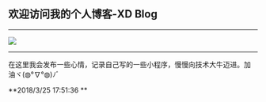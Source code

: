 ## 欢迎访问我的个人博客-XD Blog ##

----------
![](https://timgsa.baidu.com/timg?image&quality=80&size=b9999_10000&sec=1521981428342&di=df0de431e1f54c2b0df5a976e0aaea49&imgtype=0&src=http%3A%2F%2Fimg.mp.itc.cn%2Fupload%2F20160331%2F36e99acd0d044f38a2a34fa0a19049ac_th.jpg)

----------
在这里我会发布一些心情，记录自己写的一些小程序，慢慢向技术大牛迈进。加油ヾ(◍°∇°◍)ﾉﾞ

**2018/3/25 17:51:36 **

